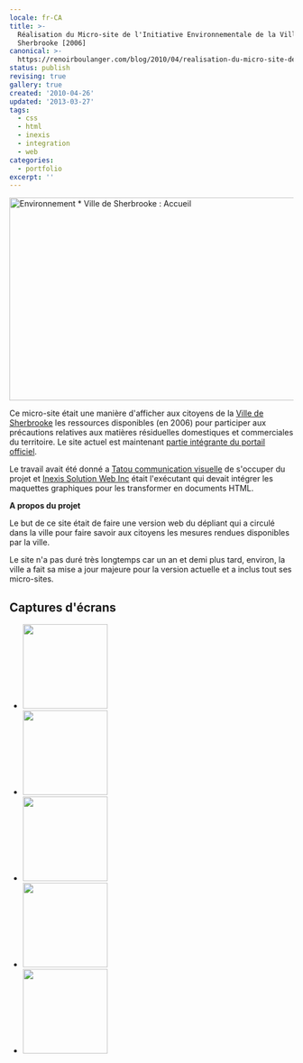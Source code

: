 ```yaml
---
locale: fr-CA
title: >-
  Réalisation du Micro-site de l'Initiative Environnementale de la Ville de
  Sherbrooke [2006]
canonical: >-
  https://renoirboulanger.com/blog/2010/04/realisation-du-micro-site-de-linitiative-environnementale-de-la-ville-de-sherbrooke-2006-2/
status: publish
revising: true
gallery: true
created: '2010-04-26'
updated: '2013-03-27'
tags:
  - css
  - html
  - inexis
  - integration
  - web
categories:
  - portfolio
excerpt: ''
---
```


<img class="aligncenter size-full wp-image-1517" title="Environnement * Ville de Sherbrooke : Accueil" src="http://renoirboulanger.com/wp-content/uploads/2009/12/ENV_home2_Exemple.jpg" alt="Environnement * Ville de Sherbrooke : Accueil" width="690" height="360" />

Ce micro-site était une manière d'afficher aux citoyens de la <a href="http://www.ville.sherbrooke.qc.ca/">Ville de Sherbrooke</a> les ressources disponibles (en 2006) pour participer aux précautions relatives aux matières résiduelles domestiques et commerciales du territoire. Le site actuel est maintenant <a href="http://www.ville.sherbrooke.qc.ca/webconcepteur/web/VilledeSherbrooke/fr/ext/nav/Environnement.html">partie intégrante  du portail officiel</a>.

Le travail avait été donné a <a href="http://www.tatou.ca/">Tatou communication visuelle</a> de s'occuper du projet et <a href="http://renoirboulanger.com/blog/tag/inexis/">Inexis Solution Web Inc</a> était l'exécutant qui devait intégrer les maquettes graphiques pour les transformer en documents HTML.

<!--more-->

<strong>A propos du projet</strong>

Le but de ce site était de faire une version web du dépliant qui a circulé dans la ville pour faire savoir aux citoyens les mesures rendues disponibles par la ville.

Le site n'a pas duré très longtemps car un an et demi plus tard, environ, la ville a fait sa mise a jour majeure pour la version actuelle et a inclus tout ses micro-sites.

<h2>Captures d'écrans</h2>

<ul class="thumbnails gallery"><li><a class="thumbnail" href="https://renoirboulanger.com/wp-content/uploads/2010/04/ENV_nav_Exemple1.jpg"><img decoding="async" width="150" height="150" src="https://renoirboulanger.com/wp-content/uploads/2010/04/ENV_nav_Exemple1-150x150.jpg" class="attachment-thumbnail size-thumbnail" alt=""></a></li><li><a class="thumbnail" href="https://renoirboulanger.com/wp-content/uploads/2010/04/scr_environement_1.png"><img decoding="async" width="150" height="150" src="https://renoirboulanger.com/wp-content/uploads/2010/04/scr_environement_1-150x150.png" class="attachment-thumbnail size-thumbnail" alt=""></a></li><li><a class="thumbnail" href="https://renoirboulanger.com/wp-content/uploads/2010/04/ENV_home2_Exemple.jpg"><img loading="lazy" decoding="async" width="150" height="150" src="https://renoirboulanger.com/wp-content/uploads/2010/04/ENV_home2_Exemple-150x150.jpg" class="attachment-thumbnail size-thumbnail" alt=""></a></li><li><a class="thumbnail" href="https://renoirboulanger.com/wp-content/uploads/2010/04/ENV_nav_Exemple11.jpg"><img loading="lazy" decoding="async" width="150" height="150" src="https://renoirboulanger.com/wp-content/uploads/2010/04/ENV_nav_Exemple11-150x150.jpg" class="attachment-thumbnail size-thumbnail" alt=""></a></li><li><a class="thumbnail" href="https://renoirboulanger.com/wp-content/uploads/2010/04/scr_environement_2.png"><img loading="lazy" decoding="async" width="150" height="150" src="https://renoirboulanger.com/wp-content/uploads/2010/04/scr_environement_2-150x150.png" class="attachment-thumbnail size-thumbnail" alt=""></a></li></ul>
